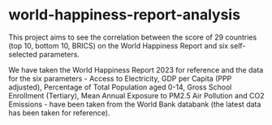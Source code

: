 # world-happiness-report-analysis
This project aims to see the correlation between the score of 29 countries (top 10, bottom 10, BRICS) on the World Happiness Report and six self-selected parameters.

We have taken the World Happiness Report 2023 for reference and the data for the six parameters - Access to Electricity, GDP per Capita (PPP adjusted), Percentage of Total Population aged 0-14, Gross School Enrollment (Tertiary), Mean Annual Exposure to PM2.5 Air Pollution and CO2 Emissions - have been taken from the World Bank databank (the latest data has been taken for reference).
